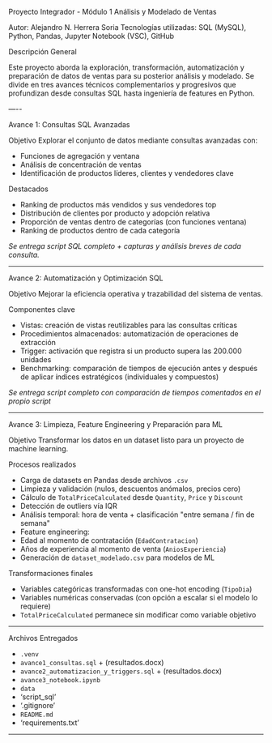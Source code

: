 Proyecto Integrador - Módulo 1
Análisis y Modelado de Ventas

Autor: Alejandro N. Herrera Soria
Tecnologías utilizadas: SQL (MySQL), Python, Pandas, Jupyter Notebook (VSC), GitHub

Descripción General

Este proyecto aborda la exploración, transformación, automatización y preparación de datos de ventas para su posterior análisis y modelado. Se divide en tres avances técnicos complementarios y progresivos que profundizan desde consultas SQL hasta ingeniería de features en Python.

—--

Avance 1: Consultas SQL Avanzadas

Objetivo
Explorar el conjunto de datos mediante consultas avanzadas con:
- Funciones de agregación y ventana
- Análisis de concentración de ventas
- Identificación de productos líderes, clientes y vendedores clave

Destacados
- Ranking de productos más vendidos y sus vendedores top
- Distribución de clientes por producto y adopción relativa
- Proporción de ventas dentro de categorías (con funciones ventana)
- Ranking de productos dentro de cada categoría

*Se entrega script SQL completo + capturas y análisis breves de cada consulta.*

---

Avance 2: Automatización y Optimización SQL

Objetivo
Mejorar la eficiencia operativa y trazabilidad del sistema de ventas.

Componentes clave
- Vistas: creación de vistas reutilizables para las consultas críticas
- Procedimientos almacenados: automatización de operaciones de extracción
- Trigger: activación que registra si un producto supera las 200.000 unidades
- Benchmarking: comparación de tiempos de ejecución antes y después de aplicar índices estratégicos (individuales y compuestos)

*Se entrega script completo con comparación de tiempos comentados en el propio script*

---

Avance 3: Limpieza, Feature Engineering y Preparación para ML

Objetivo
Transformar los datos en un dataset listo para un proyecto de machine learning.

Procesos realizados
- Carga de datasets en Pandas desde archivos `.csv`
- Limpieza y validación (nulos, descuentos anómalos, precios cero)
- Cálculo de `TotalPriceCalculated` desde `Quantity`, `Price` y `Discount`
- Detección de outliers vía IQR
- Análisis temporal: hora de venta + clasificación "entre semana / fin de semana"
- Feature engineering:
- Edad al momento de contratación (`EdadContratacion`)
- Años de experiencia al momento de venta (`AniosExperiencia`)
- Generación de `dataset_modelado.csv` para modelos de ML

Transformaciones finales
- Variables categóricas transformadas con one-hot encoding (`TipoDia`)
- Variables numéricas conservadas (con opción a escalar si el modelo lo requiere)
- `TotalPriceCalculated` permanece sin modificar como variable objetivo

---

Archivos Entregados

- `.venv`  
- `avance1_consultas.sql` + (resultados.docx) 
- `avance2_automatizacion_y_triggers.sql` + (resultados.docx) 
- `avance3_notebook.ipynb`  
- `data`
- ‘script_sql’
- ‘.gitignore’
- `README.md`
- ‘requirements.txt’

---

